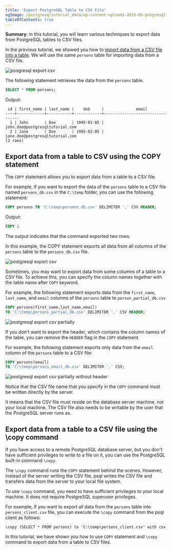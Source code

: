 ```yaml
---
title: 'Export PostgreSQL Table to CSV File'
ogImage: /postgresqltutorial_data/wp-content-uploads-2015-05-posgresql-import-csv.jpg
tableOfContents: true
---
```



**Summary**: in this tutorial, you will learn various techniques to export data from PostgreSQL tables to CSV files.

In the previous tutorial, we showed you how to [import data from a CSV file into a table](/postgresql/import-csv-file-into-posgresql-table). We will use the same `persons` table for importing data from a CSV file.

![posgresql export csv](/postgresqltutorial_data/wp-content-uploads-2015-05-posgresql-import-csv.jpg)

The following statement retrieves the data from the `persons` table.

```sql
SELECT * FROM persons;
```

Output:

```
 id | first_name | last_name |    dob     |              email
----+------------+-----------+------------+---------------------------------
  1 | John       | Doe       | 1995-01-05 | john.doe@postgresqltutorial.com
  2 | Jane       | Doe       | 1995-02-05 | jane.doe@postgresqltutorial.com
(2 rows)
```

## Export data from a table to CSV using the COPY statement

The `COPY` statement allows you to export data from a table to a CSV file.

For example, if you want to export the data of the `persons` table to a CSV file named `persons_db.csv` in the `C:\temp` folder, you can use the following statement:

```sql
COPY persons TO 'C:\temp\persons_db.csv' DELIMITER ',' CSV HEADER;
```

Output:

```sql
COPY 2
```

The output indicates that the command exported two rows.

In this example, the COPY statement exports all data from all columns of the `persons` table to the `persons_db.csv` file.

![postgresql export csv](/postgresqltutorial_data/wp-content-uploads-2015-05-postgresql-export-csv.jpg)

Sometimes, you may want to export data from some columns of a table to a CSV file. To achieve this, you can specify the column names together with the table name after `COPY` keyword.

For example, the following statement exports data from the `first_name`, `last_name`, and `email` columns of the `persons` table to `person_partial_db.csv`

```sql
COPY persons(first_name,last_name,email)
TO 'C:\temp\persons_partial_db.csv' DELIMITER ',' CSV HEADER;
```

![postgresql export csv partially](/postgresqltutorial_data/wp-content-uploads-2015-05-postgresql-export-csv-partially.jpg)

If you don't want to export the header, which contains the column names of the table, you can remove the `HEADER` flag in the `COPY` statement.

For example, the following statement exports only data from the `email` column of the `persons` table to a CSV file:

```sql
COPY persons(email)
TO 'C:\temp\persons_email_db.csv' DELIMITER ',' CSV;
```

![postgresql export csv partially without header](/postgresqltutorial_data/wp-content-uploads-2015-05-postgresql-export-csv-partially-without-header.jpg)

Notice that the CSV file name that you specify in the `COPY` command must be written directly by the server.

It means that the CSV file must reside on the database server machine, not your local machine. The CSV file also needs to be writable by the user that the PostgreSQL server runs as.

## Export data from a table to a CSV file using the \\copy command

If you have access to a remote PostgreSQL database server, but you don't have sufficient privileges to write to a file on it, you can use the PostgreSQL built-in command `\copy`.

The `\copy` command runs the `COPY` statement behind the scenes. However, instead of the server writing the CSV file, psql writes the CSV file and transfers data from the server to your local file system.

To use `\copy` command, you need to have sufficient privileges to your local machine. It does not require PostgreSQL superuser privileges.

For example, if you want to export all data from the `persons` table into `persons_client.csv` file, you can execute the `\copy` command from the psql client as follows:

```
\copy (SELECT * FROM persons) to 'C:\temp\persons_client.csv' with csv
```

In this tutorial, we have shown you how to use `COPY` statement and `\copy` command to export data from a table to CSV files.
